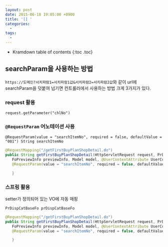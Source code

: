 ```yaml
---
layout: post
date: 2015-06-18 19:05:00 +0900
title: '[] '
categories:
  -
tags:
  -
---
```


* Kramdown table of contents
{:toc .toc}


## searchParam을 사용하는 방법

`https://도메인?서치파람1=서치파람1값&서치파람2=서치파람2값`와 같이 url에 searchParam을 덧붙여 넘기면 컨트롤러에서 사용하는 방법 크게 3가지가 있다.


### request 활용

```
request.getParameter("chlNo")
```

### `@RequestParam` 어노테이션 사용

`@RequestParam(value = "searchItemNo", required = false, defaultValue = "001") String searchItemNo`
```java
@RequestMapping("/getFirstBuyPlanShopDetail.do")
public String getFirstBuyPlanShopDetail(HttpServletRequest request, PrDispCatBaseFo prDispCatBaseFo,
   FoPreviewInfo previewInfo, Model model, @UserContextAttribute UserContext userContext, 			
   @RequestParam(value = "searchItemNo", required = false, defaultValue = "001") String searchItemNo) throws Exception {

   }
```



### 스프링 활용

setter가 정의되어 있는 VO에 자동 매핑

`
 PrDispCatBaseFo prDispCatBaseFo
`

```java
@RequestMapping("/getFirstBuyPlanShopDetail.do")
public String getFirstBuyPlanShopDetail(HttpServletRequest request, PrDispCatBaseFo prDispCatBaseFo,
   FoPreviewInfo previewInfo, Model model, @UserContextAttribute UserContext userContext, 			
   @RequestParam(value = "searchItemNo", required = false, defaultValue = "001") String searchItemNo) throws Exception {

   }
```
